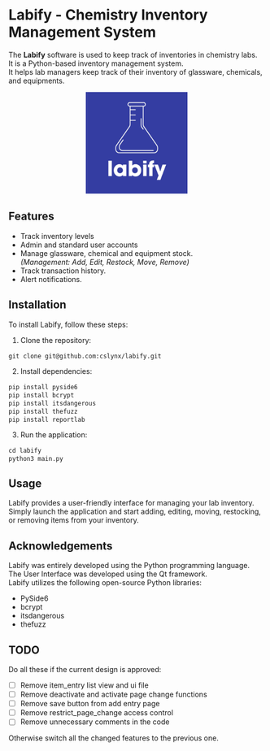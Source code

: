 # Labify - Chemistry Inventory Management System

The **Labify** software is used to keep track of inventories in chemistry labs.<br>
It is a Python-based inventory management system.<br>
It helps lab managers keep track of their inventory of glassware, chemicals, and equipments.

<p align="center">
 <img src="images/labify.jpeg" alt="Labify Logo" width="200px">
</p>

## Features

- Track inventory levels
- Admin and standard user accounts
- Manage glassware, chemical and equipment stock. <br>
  *(Management: Add, Edit, Restock, Move, Remove)*
- Track transaction history.
- Alert notifications.

## Installation

To install Labify, follow these steps:

1. Clone the repository:
```
git clone git@github.com:cslynx/labify.git
```
2. Install dependencies:
```
pip install pyside6
pip install bcrypt
pip install itsdangerous
pip install thefuzz
pip install reportlab
``` 
3. Run the application:
```
cd labify
python3 main.py
```

## Usage

Labify provides a user-friendly interface for managing your lab inventory. Simply launch the application and start adding, editing, moving, restocking, or removing items from your inventory.

## Acknowledgements

Labify was entirely developed using the Python programming language.<br>
The User Interface was developed using the Qt framework.<br>
Labify utilizes the following open-source Python libraries:
- PySide6
- bcrypt
- itsdangerous
- thefuzz

## TODO

Do all these if the current design is approved:
- [ ] Remove item_entry list view and ui file
- [ ] Remove deactivate and activate page change functions
- [ ] Remove save button from add entry page
- [ ] Remove restrict_page_change access control
- [ ] Remove unnecessary comments in the code

Otherwise switch all the changed features to the previous one.

